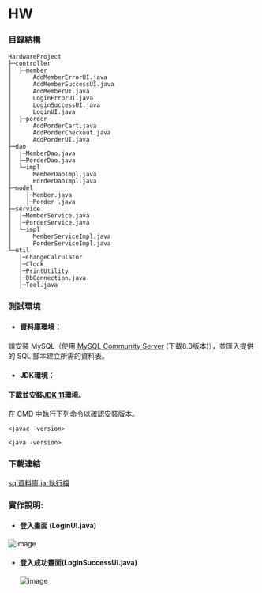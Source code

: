 # HW
### 目錄結構
```
HardwareProject
├─controller
│  ├─member
│      AddMemberErrorUI.java
│      AddMemberSuccessUI.java
│      AddMemberUI.java
│      LoginErrorUI.java
│      LoginSuccessUI.java
│      LoginUI.java
│  ├─porder
│      AddPorderCart.java
│      AddPorderCheckout.java
│      AddPorderUI.java
├─dao
│  │─MemberDao.java
│  ├─PorderDao.java
│  └─impl
│      MemberDaoImpl.java
│      PorderDaoImpl.java
├─model
│    │─Member.java
│    │─Porder .java
├─service
│  │─MemberService.java
│  │─PorderService.java
│  └─impl
│      MemberServiceImpl.java
│      PorderServiceImpl.java
└─util
   │─ChangeCalculator
   │─Clock
   │─PrintUtility
   │─DbConnection.java
   │─Tool.java
```
### 測試環境
- #### 資料庫環境：
請安裝 MySQL（使用[ MySQL Community Server](https://dev.mysql.com/downloads/mysql/ "游標顯示") (下載8.0版本)），並匯入提供的 SQL 腳本建立所需的資料表。

- #### JDK環境：
#### 下載並安裝[JDK 11](https://www.oracle.com/java/technologies/downloads/#java11?er=221886 "游標顯示")環境。  
在 CMD 中執行下列命令以確認安裝版本。
```plaintext
<javac -version>
```
```plaintext
<java -version>
```
### 下載連結  
[sql資料庫,jar執行檔](https://github.com/ren857/HW/tree/main/%E4%BD%9C%E6%A5%AD2 "游標顯示")

### 實作說明:  
- #### 登入畫面 (LoginUI.java)
 
![image](https://github.com/user-attachments/assets/e70e4e2c-68dd-423b-ba80-5994da8e7249)

- #### 登入成功畫面(LoginSuccessUI.java)

  ![image](https://github.com/user-attachments/assets/e69ecb80-0b48-498d-9943-0c2985dc07bf)

